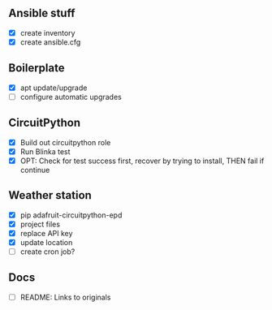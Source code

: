 
## Ansible stuff
* [x] create inventory
* [x] create ansible.cfg

## Boilerplate
* [x] apt update/upgrade
* [ ] configure automatic upgrades

## CircuitPython
* [x] Build out circuitpython role
* [x] Run Blinka test
* [x] OPT: Check for test success first, recover by trying to install, THEN fail if continue

## Weather station
* [x] pip adafruit-circuitpython-epd
* [x] project files
* [x] replace API key
* [x] update location
* [ ] create cron job?

## Docs
* [ ] README: Links to originals